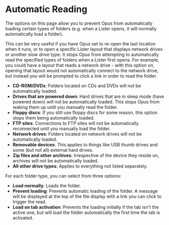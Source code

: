 # Automatic Reading

The options on this page allow you to prevent Opus from automatically loading certain types of folders (e.g. when a Lister opens, it will normally automatically load a folder).

This can be very useful if you have Opus set to re-open the last location when it runs, or to open a specific Lister layout that displays network drives or another slow drive type. It stops Opus from attempting to automatically read the specified types of folders when a Lister first opens. For example, you could have a layout that reads a network drive - with this option on, opening that layout would not automatically connect to the network drive, but instead you will be prompted to click a link in order to read the folder.

- **CD-ROM/DVDs**: Folders located on CDs and DVDs will not be automatically loaded.
- **Drives that are powered down**: Hard drives that are in sleep mode (have powered down) will not be automatically loaded. This stops Opus from waking them up until you manually read the folder.
- **Floppy discs**: If you still use floppy discs for some reason, this option stops them being automatically loaded.
- **FTP sites**: Connections to FTP sites will not be automatically reconnected until you manually load the folder.
- **Network drives**: Folders located on network drives will not be automatically loaded.
- **Removable devices**: This applies to things like USB thumb drives and some (but not all) external hard drives.
- **Zip files and other archives**: Irrespective of the device they reside on, archives will not be automatically loaded.
- **All other drive types**: Applies to everything not listed separately.

For each folder type, you can select from three options:

- **Load normally**: Loads the folder.
- **Prevent loading**: Prevents automatic loading of the folder. A message will be displayed at the top of the file display with a link you can click to trigger the read.
- **Load on tab activation**: Prevents the loading initially if the tab isn't the active one, but will load the folder automatically the first time the tab is activated.

 
